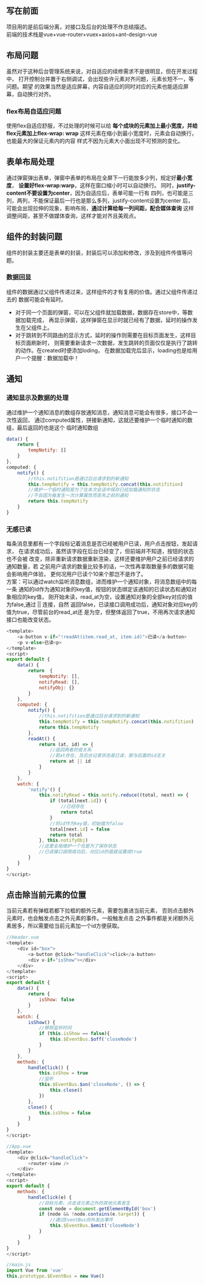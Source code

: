 ## 写在前面
项目用的是前后端分离，对接口及后台的处理不作总结描述。\
前端的技术栈是vue+vue-router+vuex+axios+ant-design-vue

## 布局问题
虽然对于这种后台管理系统来说，对自适应的续修需求不是很明显，但在开发过程中，
打开控制台并置于右侧调试，会出现些许元素对齐问题，元素长短不一，等问题。期望
的效果当然是适应屏幕，内容自适应的同时对应的元素也能适应屏幕，自动换行对齐。
### flex布局自适应问题
使用flex自适应舒服，不过处理的时候可以给
**每个成块的元素加上最小宽度，并给flex元素加上flex-wrap: wrap**
这样元素在缩小到最小宽度时，元素会自动换行，也能最大的保证元素内的内容
样式不因为元素大小面出现不可预测的变化。
## 表单布局处理
通过弹窗弹出表单，弹窗中表单的布局在全屏下一行能放多少列，规定好**最小宽度**，
**设置好flex-wrap:warp**，这样在窗口缩小时可以自动换行。
同时，**justify-content不要设置为center**，因为自适应后，表单可能一行有
四列，也可能是三列，两列，不能保证最后一行也是那么多列，justify-content设置为center
后，可能会出现拉伸的现象，影响布局，**通过计算给每一列间距，配合媒体查询**
这样调整间距，甚至不做媒体查询，这样才能对齐且美观点。

## 组件的封装问题
组件的封装主要还是表单的封装，封装后可以添加和修改，涉及到组件传值等问题。
### 数据回显
组件的数据通过父组件传递过来，这样组件的才有复用的价值。通过父组件传递过去的
数据可能会有延时。
- 对于同一个页面的弹窗，可以在父组件就加载数据，数据存在store中，等数据加载完成，
再显示弹窗，这样弹窗在显示时就已经有了数据，延时的操作发生在父组件上。
- 对于跳转到不同路由的显示方式，延时的操作则需要在目标页面发生，这样目标页面刷新时，
则需要重新请求一次数据，发生跳转的页面仅仅是执行了跳转的动作。在created时便添加loding，
在数据加载完后显示，loading也是给用户一个提醒：数据加载中！
## 通知
### 通知显示及数据的处理
通过维护一个通知消息的数组存放通知消息，通知消息可能会有很多，接口不会一次性返回，
通过computed属性，拼接新通知，这就还要维护一个临时通知的数组，最后返回的也是这个
临时通知数组
```javascript
data() {
    return {
        tempNotify: []
    }
},
computed: {
    notify() {
        //this.notifition是通过后台请求到的新通知
        this.tempNotify = this.tempNotify.concat(this.notifition)
        //维护一个临时通知是为了在本次会话中保存已经加载通知的状态
        //不会因为每发生一次计算属性而丢失之前的通知
        return this.tempNotify
    }
}
```
### 无感已读
每条消息里都有一个字段标记着消息是否已经被用户已读，用户点击按钮，发起请求，
在请求成功后，虽然该字段在后台已经变了，但前端并不知道，按钮的状态也不会被
改变，除非重新请求数据重新渲染，这样还要维护用户之前已经请求的通知数量，若
之前用户请求的数量比较多的话，一次性再拿取数量多的数据可能会影响用户体验，
更何况用户已读个10来个那岂不是炸了。\
方案：可以通过watch监听消息数组，进而维护一个通知对象，将消息数组中的每一条
通知的id作为通知对象的key值，按钮的状态绑定该通知的已读状态和通知对象相应的key值，
刚开始未读，read_at为空，设置通知对象的全部key对应的值为false,通过 || 连接，自然
返回false，已读接口调用成功后，通知对象对应key的值为true，尽管前台的read_at还
是为空，但整体返回了true，不用再次请求通知接口也能改变状态。
```javascript
<template>
    <a-button v-if="!readAt(item.read_at, item.id)">已读</a-button>
    <p v-else>已读<p>
</template>
<script>
export default {
    data() {
        return  {
            tempNotify: [],
            notifyRead: [],
            notifyObj: {}
        }
    },
    computed: {
        notify() {
            //this.notifition是通过后台请求到的新通知
            this.tempNotify = this.tempNotify.concat(this.notifition)
            return this.tempNotify
        },
        readAt() {
            return (at, id) => {
                //返回两者的或关系
                //若at存在，及后台记录状态是已读，那与后面的id无关
                return at || id
            }
        }
    },
    watch: {
        'notify'() {
            this.notifyRead = this.notify.reduce((total, next) => {
                if (total[next.id]) {
                    //已经存在
                    return total
                }
                //将id作为key值，初始值为falsw
                total[next.id] = false
                return total
            }, this.notifyObj)
            //这里全局维护一个也是为了保存状态
            //已读接口调用成功后，对应id的值就设置成true
        }
    }
}
</script>
```
## 点击除当前元素的位置
当前元素若有弹框若都下拉框的额外元素，需要包裹进当前元素，
否则点击额外元素时，也会触发点击之外元素的事件。一般触发点击
之外事件都是关闭额外元素居多，所以需要给当前元素加一个id方便获取。
```javascript
//Header.vue
<template>
    <div id="box">
        <a-button @click="handleClick">click</a-button>
        <div v-if="isShow"></div>
    </div>
</template>
<script>
export default {
    data() {
        return {
            isShow: false
        }
    },
    watch: {
        isShow() {
            //移除监听时间
            if (this.isShow == false){
                this.$EventBus.$off('closeNode')
            }            
        }
    },
    methods: {
        handleClick() {
            this.isShow = true
            //监听
            this.$EventBus.$on('closeNode', () => {
                this.close()
            })
        },
        close() {
            this.isShow = false
        }
    }
}
</script>

//App.vue
<template>
    <div @click="handleClick">
        <router-view />
    </div>
</template>
<script>
export default {
    methods: {
        handleClick(e) {
            //目标元素，点击该元素之外的其他元素发生
            const node = document.getElementById('box')
            if (node && !node.contains(e.target)) {
                //通过EventBus向外发出事件
                this.$EventBus.$emit('closeNode')
            }
        }
    }
}
</script>

//main.js
import Vue from 'vue'
this.prototype.$EventBus = new Vue()
```